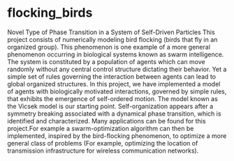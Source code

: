 # flocking_birds
Novel Type of Phase Transition in a System of Self-Driven Particles
This project consists of numerically modeling bird flocking (birds that fly in an organized group). This phenomenon is one example of a more general phenomenon occurring in biological systems known as swarm intelligence. The system is constituted by a population of agents which can move randomly without any central control structure dictating their behavior. Yet a simple set of rules governing the interaction between agents can lead to global organized structures. In this project, we have implemented a model of agents with biologically motivated interactions, governed by simple rules, that exhibits the emergence of self-ordered motion. The model known as the Vicsek model is our starting point. Self-organization appears after a symmetry breaking associated with a dynamical phase transition, which is identified and characterized. Many applications can be found for this project.For example a swarm-optimization algorithm can then be implemented, inspired by the bird-flocking phenomenon, to optimize a more general class of problems (For example, optimizing the location of transmission infrastructure for wireless communication networks).

